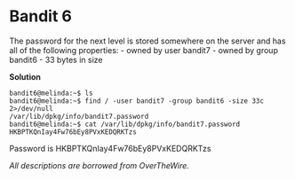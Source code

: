 # Bandit 6

The password for the next level is stored somewhere on the server and has all of the following properties: - owned by user bandit7 - owned by group bandit6 - 33 bytes in size

**Solution**

```
bandit6@melinda:~$ ls
bandit6@melinda:~$ find / -user bandit7 -group bandit6 -size 33c 2>/dev/null
/var/lib/dpkg/info/bandit7.password
bandit6@melinda:~$ cat /var/lib/dpkg/info/bandit7.password
HKBPTKQnIay4Fw76bEy8PVxKEDQRKTzs
```

Password is HKBPTKQnIay4Fw76bEy8PVxKEDQRKTzs

*All descriptions are borrowed from OverTheWire.*
